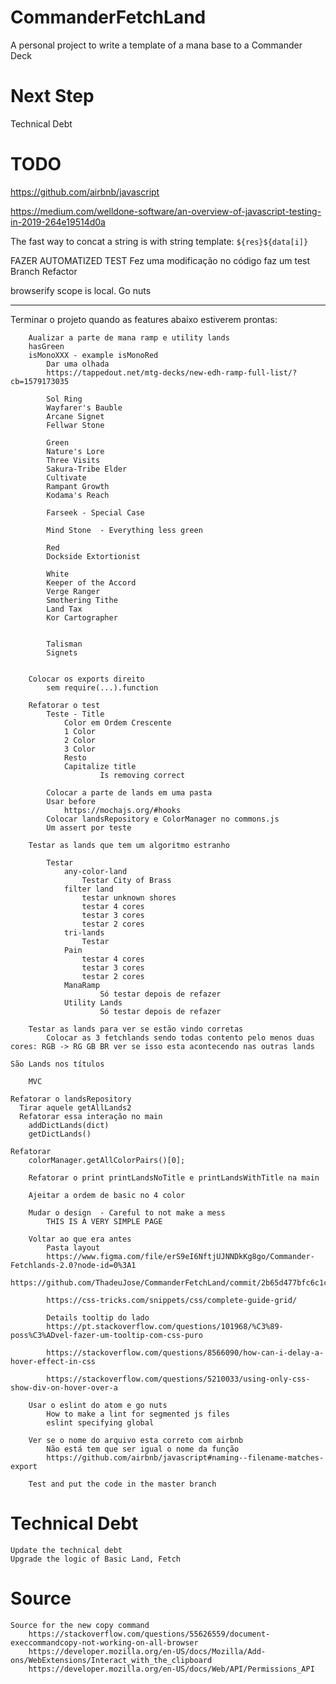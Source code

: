 # CommanderFetchLand
A personal project to write a template of a mana base to a Commander Deck

# Next Step
Technical Debt

# TODO

https://github.com/airbnb/javascript

https://medium.com/welldone-software/an-overview-of-javascript-testing-in-2019-264e19514d0a

The fast way to concat a string is with string template: `${res}${data[i]}`

FAZER AUTOMATIZED TEST
       Fez uma modificação no código faz um test
       Branch Refactor

browserify scope is local. Go nuts

---

Terminar o projeto quando as features abaixo estiverem prontas:

		Aualizar a parte de mana ramp e utility lands			
        hasGreen
        isMonoXXX - example isMonoRed
			Dar uma olhada
			https://tappedout.net/mtg-decks/new-edh-ramp-full-list/?cb=1579173035

			Sol Ring					
			Wayfarer's Bauble					
			Arcane Signet 					
			Fellwar Stone					

			Green 			
			Nature's Lore					
			Three Visits			                        	
			Sakura-Tribe Elder				                	
			Cultivate					
			Rampant Growth					
			Kodama's Reach					

			Farseek	- Special Case

			Mind Stone 	- Everything less green

			Red
			Dockside Extortionist				

			White
			Keeper of the Accord
			Verge Ranger
			Smothering Tithe
			Land Tax
			Kor Cartographer


			Talisman					
			Signets


		Colocar os exports direito
			sem require(...).function

		Refatorar o test
			Teste - Title
				Color em Ordem Crescente
				1 Color
				2 Color
				3 Color
				Resto
				Capitalize title
						Is removing correct

			Colocar a parte de lands em uma pasta
			Usar before
				https://mochajs.org/#hooks
			Colocar landsRepository e ColorManager no commons.js
			Um assert por teste

		Testar as lands que tem um algoritmo estranho

			Testar
				any-color-land
					Testar City of Brass
				filter land
					testar unknown shores
					testar 4 cores
					testar 3 cores
					testar 2 cores
				tri-lands
					Testar
				Pain
					testar 4 cores
					testar 3 cores
					testar 2 cores
				ManaRamp
						Só testar depois de refazer
				Utility Lands
						Só testar depois de refazer

		Testar as lands para ver se estão vindo corretas
			Colocar as 3 fetchlands sendo todas contento pelo menos duas cores: RGB -> RG GB BR ver se isso esta acontecendo nas outras lands				

    São Lands nos títulos

		MVC

    Refatorar o landsRepository
      Tirar aquele getAllLands2
      Refatorar essa interação no main
        addDictLands(dict)    
        getDictLands()

    Refatorar
        colorManager.getAllColorPairs()[0];

		Refatorar o print printLandsNoTitle e printLandsWithTitle na main

		Ajeitar a ordem de basic no 4 color

		Mudar o design	- Careful to not make a mess
			THIS IS A VERY SIMPLE PAGE

		Voltar ao que era antes
			Pasta layout			
			https://www.figma.com/file/erS9eI6NftjUJNNDkKg8go/Commander-Fetchlands-2.0?node-id=0%3A1
			https://github.com/ThadeuJose/CommanderFetchLand/commit/2b65d477bfc6c1c5629d75d15f49459effad2b8e

			https://css-tricks.com/snippets/css/complete-guide-grid/

			Details tooltip do lado
			https://pt.stackoverflow.com/questions/101968/%C3%89-poss%C3%ADvel-fazer-um-tooltip-com-css-puro

			https://stackoverflow.com/questions/8566090/how-can-i-delay-a-hover-effect-in-css

			https://stackoverflow.com/questions/5210033/using-only-css-show-div-on-hover-over-a

		Usar o eslint do atom e go nuts
			How to make a lint for segmented js files
			eslint specifying global

		Ver se o nome do arquivo esta correto com airbnb
			Não está tem que ser igual o nome da função
			https://github.com/airbnb/javascript#naming--filename-matches-export

		Test and put the code in the master branch

# Technical Debt
	Update the technical debt
	Upgrade the logic of Basic Land, Fetch


# Source
	Source for the new copy command
		https://stackoverflow.com/questions/55626559/document-execcommandcopy-not-working-on-all-browser
		https://developer.mozilla.org/en-US/docs/Mozilla/Add-ons/WebExtensions/Interact_with_the_clipboard
		https://developer.mozilla.org/en-US/docs/Web/API/Permissions_API
